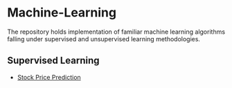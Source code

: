 # Machine-Learning
The repository holds implementation of familiar machine learning algorithms falling under supervised and unsupervised learning methodologies.

## Supervised Learning 
* [Stock Price Prediction](https://github.com/SarthakPatidar/Machine-Learning/Supervised%20Learning/stock%20price%20prediction/doc/README.md)
